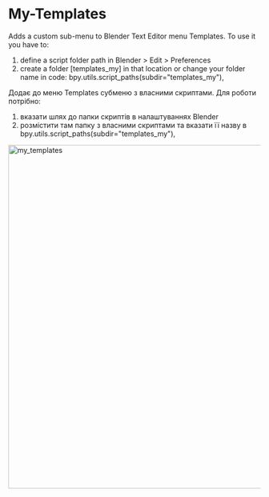 # My-Templates
Adds a custom sub-menu to Blender Text Editor menu Templates.
To use it you have to:
  1. define a script folder path in Blender > Edit > Preferences
  2. create a folder [templates_my] in that location or change your folder name in code: bpy.utils.script_paths(subdir="templates_my"),
  
Додає до меню Templates субменю з власними скриптами.
Для роботи потрібно:
  1. вказати шлях до папки скриптів в налаштуваннях Blender
  2. розмістити там папку з власними скриптами та вказати її назву в bpy.utils.script_paths(subdir="templates_my"),
<img width="687" alt="my_templates" src="https://user-images.githubusercontent.com/10991880/211170660-9b4d5bff-23f3-4c77-bfbe-cacad9d36f70.png">
